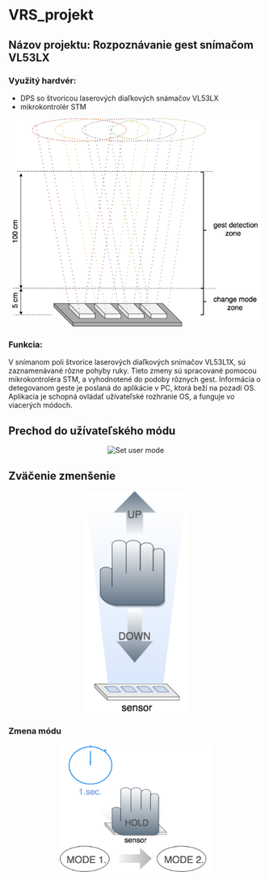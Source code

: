 # VRS_projekt

## Názov projektu: Rozpoznávanie gest snímačom VL53LX
### Využitý hardvér:
- DPS so štvoricou laserových diaľkových snámačov VL53LX 
- mikrokontrolér STM

<p align="center">
    <img src="https://github.com/Patrik-654123/VRS_projekt/blob/master/images/sensor.png" width="500" title="sensor scheme">
</p>

### Funkcia:
V snímanom poli štvorice laserových diaľkových snímačov VL53L1X, sú zaznamenávané rôzne pohyby ruky. Tieto zmeny sú spracované pomocou mikrokontroléra STM, a vyhodnotené do podoby rôznych gest. Informácia o detegovanom geste je poslaná do aplikácie v PC, ktorá beží na pozadí OS. Aplikacia je schopná ovládať užívateľské rozhranie OS, a funguje vo viacerých módoch.

## Prechod do užívateľského módu
<p align="center">
    <img src="https://github.com/Patrik-654123/VRS_projekt/blob/master/images/moving.png" width="900" title="Set user mode">
</p>

## Zväčenie zmenšenie
<p align="center">
    <img src="https://github.com/Patrik-654123/VRS_projekt/blob/master/images/up-down.png" width="200" title="scale-unscale">
</p>

### Zmena módu
<p align="center">
    <img src="https://github.com/Patrik-654123/VRS_projekt/blob/master/images/mode.png" width="300" title="Change mode">
</p>


